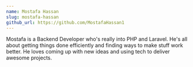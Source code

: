 ```yaml
---
name: Mostafa Hassan
slug: mostafa-hassan
github_url: https://github.com/MostafaHassan1
---
```


Mostafa is a Backend Developer who's really into PHP and Laravel. He's all about getting things done efficiently and finding ways to make stuff work better. He loves coming up with new ideas and using tech to deliver awesome projects.
